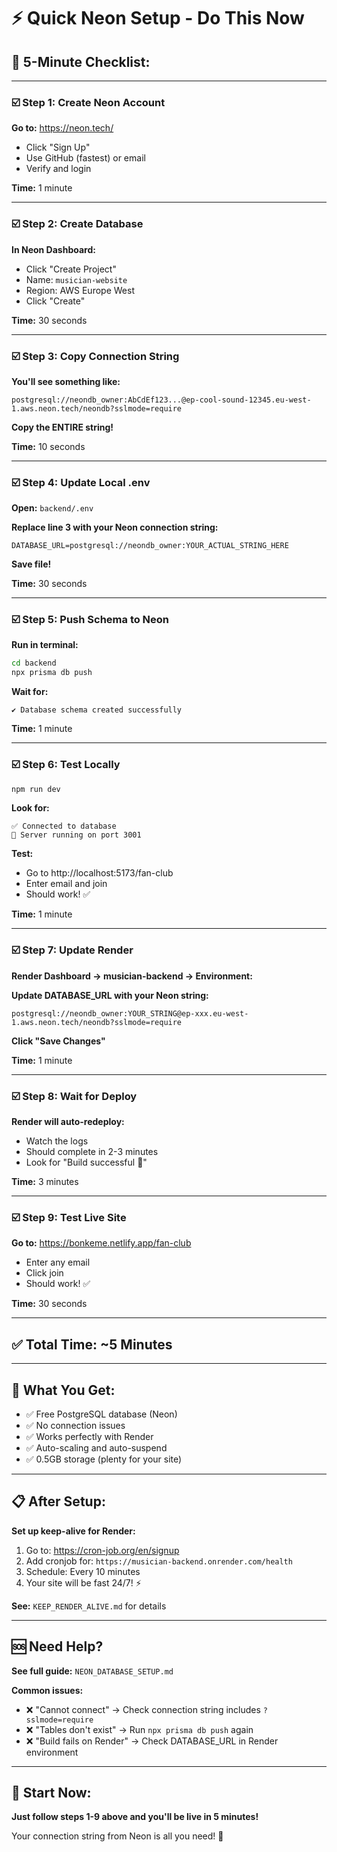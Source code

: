 # ⚡ Quick Neon Setup - Do This Now

## 🎯 **5-Minute Checklist:**

---

### ☑️ **Step 1: Create Neon Account**

**Go to:** https://neon.tech/
- Click "Sign Up"
- Use GitHub (fastest) or email
- Verify and login

**Time:** 1 minute

---

### ☑️ **Step 2: Create Database**

**In Neon Dashboard:**
- Click "Create Project"
- Name: `musician-website`
- Region: AWS Europe West
- Click "Create"

**Time:** 30 seconds

---

### ☑️ **Step 3: Copy Connection String**

**You'll see something like:**
```
postgresql://neondb_owner:AbCdEf123...@ep-cool-sound-12345.eu-west-1.aws.neon.tech/neondb?sslmode=require
```

**Copy the ENTIRE string!**

**Time:** 10 seconds

---

### ☑️ **Step 4: Update Local .env**

**Open:** `backend/.env`

**Replace line 3 with your Neon connection string:**
```env
DATABASE_URL=postgresql://neondb_owner:YOUR_ACTUAL_STRING_HERE
```

**Save file!**

**Time:** 30 seconds

---

### ☑️ **Step 5: Push Schema to Neon**

**Run in terminal:**
```bash
cd backend
npx prisma db push
```

**Wait for:**
```
✔ Database schema created successfully
```

**Time:** 1 minute

---

### ☑️ **Step 6: Test Locally**

```bash
npm run dev
```

**Look for:**
```
✅ Connected to database
🚀 Server running on port 3001
```

**Test:**
- Go to http://localhost:5173/fan-club
- Enter email and join
- Should work! ✅

**Time:** 1 minute

---

### ☑️ **Step 7: Update Render**

**Render Dashboard → musician-backend → Environment:**

**Update DATABASE_URL with your Neon string:**
```
postgresql://neondb_owner:YOUR_STRING@ep-xxx.eu-west-1.aws.neon.tech/neondb?sslmode=require
```

**Click "Save Changes"**

**Time:** 1 minute

---

### ☑️ **Step 8: Wait for Deploy**

**Render will auto-redeploy:**
- Watch the logs
- Should complete in 2-3 minutes
- Look for "Build successful 🎉"

**Time:** 3 minutes

---

### ☑️ **Step 9: Test Live Site**

**Go to:** https://bonkeme.netlify.app/fan-club
- Enter any email
- Click join
- Should work! ✅

**Time:** 30 seconds

---

## ✅ **Total Time: ~5 Minutes**

---

## 🎯 **What You Get:**

- ✅ Free PostgreSQL database (Neon)
- ✅ No connection issues
- ✅ Works perfectly with Render
- ✅ Auto-scaling and auto-suspend
- ✅ 0.5GB storage (plenty for your site)

---

## 📋 **After Setup:**

**Set up keep-alive for Render:**
1. Go to: https://cron-job.org/en/signup
2. Add cronjob for: `https://musician-backend.onrender.com/health`
3. Schedule: Every 10 minutes
4. Your site will be fast 24/7! ⚡

**See:** `KEEP_RENDER_ALIVE.md` for details

---

## 🆘 **Need Help?**

**See full guide:** `NEON_DATABASE_SETUP.md`

**Common issues:**
- ❌ "Cannot connect" → Check connection string includes `?sslmode=require`
- ❌ "Tables don't exist" → Run `npx prisma db push` again
- ❌ "Build fails on Render" → Check DATABASE_URL in Render environment

---

## 🚀 **Start Now:**

**Just follow steps 1-9 above and you'll be live in 5 minutes!**

Your connection string from Neon is all you need! 🎯
